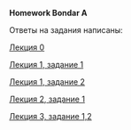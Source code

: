 **Homework Bondar A**

Ответы на задания написаны:

[Лекция 0](https://github.com/BNastya8/System_analysis/blob/main/%D0%B3%D0%BB%D0%BE%D1%81%D1%81%D0%B0%D1%80%D0%B8%D1%8F_%D0%91%D0%BE%D0%BD%D0%B4%D0%B0%D1%80%D1%8C_%D0%90.xlsx)

[Лекция 1, задание 1](https://github.com/BNastya8/System_analysis/blob/main/lecture_1.task_1.ipynb)

[Лекция 1, задание 2](https://github.com/BNastya8/System_analysis/blob/main/lecture_1.task_2.ipynb)

[Лекция 2, задание 1](https://github.com/BNastya8/System_analysis/blob/main/%D0%BB%D0%B5%D0%BA%D1%86%D0%B8%D1%8F%202%2C%20%D0%B7%D0%B0%D0%B4%D0%B0%D0%BD%D0%B8%D0%B5%201.docx)

[Лекция 3, задание 1,2](https://github.com/BNastya8/System_analysis/blob/main/%D0%BB%D0%B5%D0%BA%D1%86%D0%B8%D1%8F_3%2C%20_%D0%B7%D0%B0%D0%B4%D0%B0%D0%BD%D0%B8%D1%8F_1%2C2_%D0%91%D0%BE%D0%BD%D0%B4%D0%B0%D1%80%D1%8C_%D0%90.docx)
